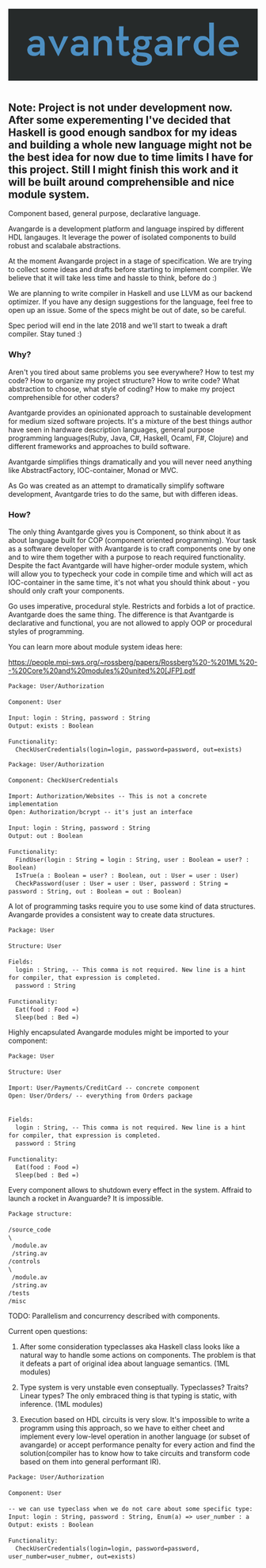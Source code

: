 ![alt text](https://github.com/raventid/avangarde/blob/master/misc/github/logo.png "avangarde project")
#

## Note: Project is not under development now. After some experementing I've decided that Haskell is good enough sandbox for my ideas and building a whole new language might not be the best idea for now due to time limits I have for this project. Still I might finish this work and it will be built around comprehensible and nice module system.

Component based, general purpose, declarative language.

Avangarde is a development platform and language inspired by different HDL langauges. It leverage the power of isolated components to build robust and scalabale abstractions.

At the moment Avangarde project in a stage of specification. We are trying to collect some ideas and drafts before starting to implement compiler. We believe that it will take less time and hassle to think, before do :)

We are planning to write compiler in Haskell and use LLVM as our backend optimizer. If you have any design suggestions for the language, feel free to open up an issue. Some of the specs might be out of date, so be careful.

Spec period will end in the late 2018 and we'll start to tweak a draft compiler. Stay tuned :)

### Why?
Aren't you tired about same problems you see everywhere? How to test my code? How to organize my project structure? How to write code? What abstraction to choose, what style of coding? How to make my project comprehensible for other coders?

Avantgarde provides an opinionated approach to sustainable development for medium sized software projects. It's a mixture of the best things author have seen in hardware description languages, general purpose programming languages(Ruby, Java, C#, Haskell, Ocaml, F#, Clojure) and different frameworks and approaches to build software.

Avantgarde simplifies things dramatically and you will never need anything like AbstractFactory, IOC-container, Monad or MVC.

As Go was created as an attempt to dramatically simplify software development, Avantgarde tries to do the same, but with differen ideas.

### How?
The only thing Avantgarde gives you is Component, so think about it as about language built for COP (component oriented programming). Your task as a software developer with Avantgarde is to craft components one by one and to wire them together with a purpose to reach required functionality. Despite the fact Avantgarde will have higher-order module system, which will allow you to typecheck your code in compile time and which will act as IOC-container in the same time, it's not what you should think about - you should only craft your components.

Go uses imperative, procedural style. Restricts and forbids a lot of practice. Avantgarde does the same thing. The difference is that Avantgarde is declarative and functional, you are not allowed to apply OOP or procedural styles of programming.

You can learn more about module system ideas here:

https://people.mpi-sws.org/~rossberg/papers/Rossberg%20-%201ML%20--%20Core%20and%20modules%20united%20[JFP].pdf

```
Package: User/Authorization

Component: User

Input: login : String, password : String
Output: exists : Boolean

Functionality:
  CheckUserCredentials(login=login, password=password, out=exists)
```

```
Package: User/Authorization

Component: CheckUserCredentials

Import: Authorization/Websites -- This is not a concrete implementation
Open: Authorization/bcrypt -- it's just an interface

Input: login : String, password : String
Output: out : Boolean

Functionality:
  FindUser(login : String = login : String, user : Boolean = user? : Boolean)
  IsTrue(a : Boolean = user? : Boolean, out : User = user : User)
  CheckPassword(user : User = user : User, password : String = password : String, out : Boolean = out : Boolean)
```

A lot of programming tasks require you to use some kind of data structures. Avangarde provides a consistent way to create data structures. 

```
Package: User

Structure: User

Fields: 
  login : String, -- This comma is not required. New line is a hint for compiler, that expression is completed.
  password : String

Functionality:
  Eat(food : Food =)
  Sleep(bed : Bed =)
```

Highly encapsulated Avangarde modules might be imported to your component:

```
Package: User

Structure: User

Import: User/Payments/CreditCard -- concrete component
Open: User/Orders/ -- everything from Orders package
  

Fields: 
  login : String, -- This comma is not required. New line is a hint for compiler, that expression is completed.
  password : String

Functionality:
  Eat(food : Food =)
  Sleep(bed : Bed =)
```


Every component allows to shutdown every effect in the system. Affraid to launch a rocket in Avanguarde? It is impossible.

```
Package structure:

/source_code
\
 /module.av
 /string.av
/controls
\
 /module.av
 /string.av
/tests
/misc
```

TODO: Parallelism and concurrency described with components.

Current open questions:

1) After some consideration typeclasses aka Haskell class looks like a natural way to handle some actions on components. The problem is that it defeats a part of original idea about language semantics. (1ML modules)

2) Type system is very unstable even conseptually. Typeclasses? Traits? Linear types? The only embraced thing is that typing is static, with inference. (1ML modules)

3) Execution based on HDL circuits is very slow. It's impossible to write a programm using this approach, so we have to either cheet and implement every low-level operation in another language (or subset of avangarde) or accept performance penalty for every action and find the solution(compiler has to know how to take circuits and transform code based on them into general performant IR).

```
Package: User/Authorization

Component: User

-- we can use typeclass when we do not care about some specific type:
Input: login : String, password : String, Enum(a) => user_number : a
Output: exists : Boolean

Functionality:
  CheckUserCredentials(login=login, password=password, user_number=user_nubmer, out=exists)
```
